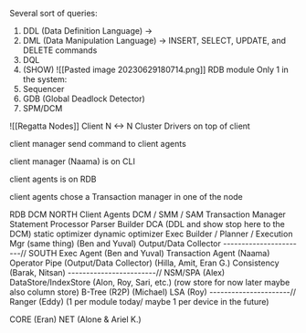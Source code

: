 Several sort of queries:
1. DDL (Data Definition Language) -> 
2. DML (Data Manipulation Language) -> INSERT, SELECT, UPDATE, and DELETE commands
3. DQL
4. (SHOW)
![[Pasted image 20230629180714.png]]
RDB module
Only 1 in the system:
1. Sequencer
2. GDB (Global Deadlock Detector)
3. SPM/DCM

![[Regatta Nodes]]
Client  N <-> N Cluster
Drivers on top of client

client manager send command to client agents

client manager (Naama) is on CLI

client agents is on RDB

client agents chose a Transaction manager in one of the node


RDB                                                                                DCM
NORTH
Client Agents                                                  DCM / SMM / SAM
Transaction Manager
Statement Processor
Parser
Builder DCA (DDL and show stop here to the DCM)
static optimizer
dynamic optimizer
Exec Builder / Planner / Execution Mgr (same thing) (Ben and Yuval)
Output/Data Collector
-----------------------//
SOUTH
Exec Agent (Ben and Yuval)
Transaction Agent (Naama)
Operator Pipe (Output/Data Collector) (Hilla, Amit, Eran G.)
Consistency (Barak, Nitsan)
------------------------//
NSM/SPA (Alex)
DataStore/IndexStore (Alon, Roy, Sari, etc.) (row store for now later maybe also column store)
B-Tree (R2P) (Michael)
LSA (Roy)
----------------------//
Ranger (Eddy) (1 per module today/ maybe 1 per device in the future)


CORE (Eran)
NET (Alone & Ariel K.)


















